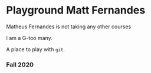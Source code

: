 # Playground Matt Fernandes
Matheus Fernandes is not taking any other courses

I am a G-too many.

A place to play with `git`.

### Fall 2020
